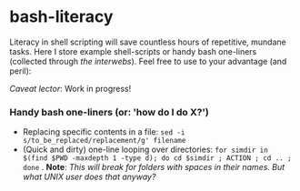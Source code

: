 # bash-literacy

Literacy in shell scripting will save countless hours of repetitive, mundane tasks. Here I store example shell-scripts or handy bash one-liners (collected through _the interwebs_). Feel free to use to your advantage (and peril):

_Caveat lector_: Work in progress!



### Handy bash one-liners (or: 'how do I do X?')

- Replacing specific contents in a file: `sed -i s/to_be_replaced/replacement/g' filename`
- (Quick and dirty) one-line looping over directories: `for simdir in $(find $PWD -maxdepth 1 -type d); do cd $simdir ; ACTION ; cd .. ; done` . **Note**: _This will break for folders with spaces in their names. But what UNIX user does that anyway?_


